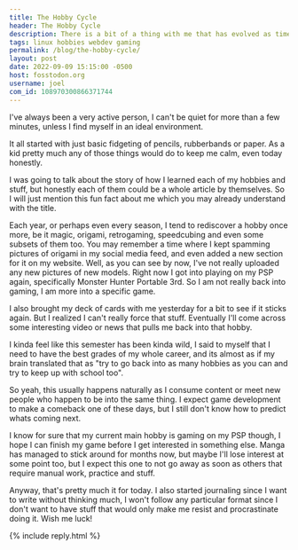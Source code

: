 ```yaml
---
title: The Hobby Cycle
header: The Hobby Cycle
description: There is a bit of a thing with me that has evolved as times goes on. I love learning new hobbies, but I also can't avoid rediscovering my love for old ones, but lately its been a little crazy and it looks like each day I am doing something different.
tags: linux hobbies webdev gaming
permalink: /blog/the-hobby-cycle/
layout: post
date: 2022-09-09 15:15:00 -0500
host: fosstodon.org
username: joel
com_id: 108970300866371744
---
```


I've always been a very active person, I can't be quiet for more than a few minutes, unless I find myself in an ideal environment.

It all started with just basic fidgeting of pencils, rubberbands or paper. As a kid pretty much any of those things would do to keep me calm, even today honestly.

I was going to talk about the story of how I learned each of my hobbies and stuff, but honestly each of them could be a whole article by themselves. So I will just mention this fun fact about me which you may already understand with the title.

Each year, or perhaps even every season, I tend to rediscover a hobby once more, be it magic, origami, retrogaming, speedcubing and even some subsets of them too. You may remember a time where I kept spamming pictures of origami in my social media feed, and even added a new section for it on my website. Well, as you can see by now, I've not really uploaded any new pictures of new models. Right now I got into playing on my PSP again, specifically Monster Hunter Portable 3rd. So I am not really back into gaming, I am more into a specific game.

I also brought my deck of cards with me yesterday for a bit to see if it sticks again. But I realized I can't really force that stuff. Eventually I'll come across some interesting video or news that pulls me back into that hobby.

I kinda feel like this semester has been kinda wild, I said to myself that I need to have the best grades of my whole career, and its almost as if my brain translated that as "try to go back into as many hobbies as you can and try to keep up with school too".

So yeah, this usually happens naturally as I consume content or meet new people who happen to be into the same thing. I expect game development to make a comeback one of these days, but I still don't know how to predict whats coming next.

I know for sure that my current main hobby is gaming on my PSP though, I hope I can finish my game before I get interested in something else. Manga has managed to stick around for months now, but maybe I'll lose interest at some point too, but I expect this one to not go away as soon as others that require manual work, practice and stuff.

Anyway, that's pretty much it for today. I also started journaling since I want to write without thinking much, I won't follow any particular format since I don't want to have stuff that would only make me resist and procrastinate doing it. Wish me luck!




{% include reply.html %}
